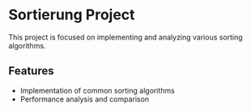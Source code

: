 # Sortierung Project

This project is focused on implementing and analyzing various sorting algorithms.

## Features

- Implementation of common sorting algorithms
- Performance analysis and comparison


